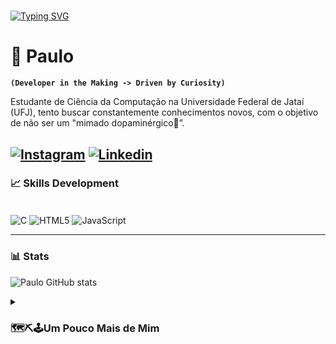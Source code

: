 # 
[![Typing SVG](https://readme-typing-svg.herokuapp.com?font=Fira+Code&weight=140&size=40&duration=800&pause=1200&color=FFFFFF&center=true&vCenter=true&random=false&width=1000&lines=Oie👋;+Meu+name+é+Paulo👨‍💻;Tenho+19+Anos;Sou+ávido+estudante+da+Computação;✨Bem+vindo✨)](https://git.io/typing-svg)

# 🌱 Paulo
**`(Developer in the Making -> Driven by Curiosity)`**

Estudante de Ciência da Computação na Universidade Federal de Jataí (UFJ), tento buscar constantemente conhecimentos novos, com o objetivo de não ser um "mimado dopaminérgico🎈”.


[![Instagram](https://img.shields.io/badge/Instagram-E4405F?style=for-the-badge&logo=instagram&logoColor=white)](https://www.instagram.com/otaviopaul0/)
[![Linkedin](https://img.shields.io/badge/LinkedIn-0077B5?style=for-the-badge&logo=linkedin&logoColor=white)](https://www.linkedin.com/in/paulo-ot%C3%A1vio-115a47283/)
---
### 📈 Skills Development
<div style="display: inline_block"><br/>
<img align="center" alt="C" src="https://img.shields.io/badge/C-00599C?style=for-the-badge&logo=c&logoColor=white">
<img align="center" alt="HTML5" src="https://img.shields.io/badge/HTML5-E34F26?style=for-the-badge&logo=html5&logoColor=white">
<img align="center" alt="JavaScript" src="https://img.shields.io/badge/JavaScript-F7DF1E?style=for-the-badge&logo=javascript&logoColor=black">

---

### 📊 Stats

![Paulo GitHub stats](https://github-readme-stats.vercel.app/api?username=Paulo-if&show_icons=true&theme=tokyonight)



<details>
 <summary><h3>  🗺️⛏️🕹️Um Pouco Mais de Mim</h3></summary>

- Sou brasileiro🗺️, apaixonado pelo mundo, mesmo que seja o virtual. Acredito que o conhecimento é poder e, por isso, estou constantemente em busca de novos desafios e aprendizados⛏️. Seja mergulhando em livros, explorando um novo hobby ou simplesmente conversando com pessoas interessantes. Nas minhas horas vagas estou jogando com algum amigo🕹️...

#### 📚 Livro que estou lendo: 
<div align="left">
<img height="200" src="https://m.media-amazon.com/images/I/71Vkg7GfPFL._SL1296_.jpg"  />
</div>

# 

